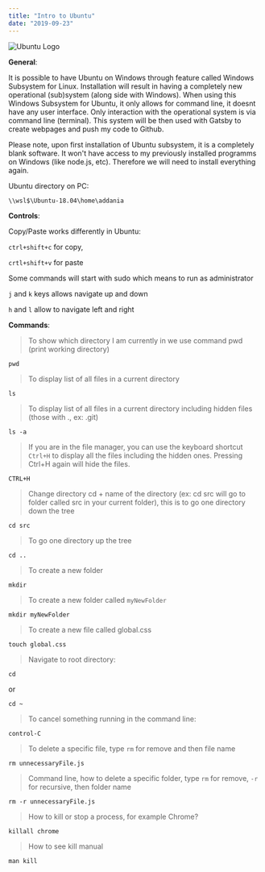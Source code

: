 ```yaml
---
title: "Intro to Ubuntu"
date: "2019-09-23"
---
```


![](https://i.imgur.com/9fMfBav.png "Ubuntu Logo")

**General**:

It is possible to have Ubuntu on Windows through feature called Windows Subsystem for Linux. Installation will result in having a completely new operational (sub)system (along side with Windows). When using this Windows Subsystem for Ubuntu, it only allows for command line, it doesnt have any user interface. Only interaction with the operational system is via command line (terminal). This system will be then used with Gatsby to create webpages and push my code to Github. 

Please note, upon first installation of Ubuntu subsystem, it is a completely blank software. It won't have access to my previously installed programms on Windows (like node.js, etc). Therefore we will need to install everything again.

Ubuntu directory on PC:
```
\\wsl$\Ubuntu-18.04\home\addania
```
**Controls**:

Copy/Paste works differently in Ubuntu: 

<code>ctrl+shift+c</code> for copy, 

<code>crtl+shift+v</code> for paste

Some commands will start with sudo which means to run as administrator

<code>j</code> and <code>k</code> keys allows navigate up and down

<code>h</code> and <code>l</code> allow to navigate left and right

**Commands**:

> To show which directory I am currently in we use command pwd (print working directory)
```
pwd
```
> To display list of all files in a current directory
```
ls
```
> To display list of all files in a current directory including hidden files (those with ., ex: .git)
```
ls -a
```

> If you are in the file manager, you can use the keyboard shortcut <code>Ctrl+H</code>  to display all the files including the hidden ones. Pressing Ctrl+H again will hide the files.
```
CTRL+H
```

> Change directory cd + name of the directory (ex: cd src will go to folder called src in your current folder), this is to go one directory down the tree
```
cd src
```
> To go one directory up the tree
```
cd ..
```
> To create a new folder
```
mkdir
```

> To create a new folder called <code>myNewFolder</code>
```
mkdir myNewFolder
```

> To create a new file called global.css
```
touch global.css
```

> Navigate to root directory:
```
cd
```
or

```
cd ~
```

> To cancel something running in the command line:
```
control-C
```

> To delete a specific file, type <code>rm</code> for remove and then file name
```
rm unnecessaryFile.js
```


> Command line, how to delete a specific folder, type <code>rm</code> for remove, <code>-r</code> for recursive, then folder name
```
rm -r unnecessaryFile.js
```
>How to kill or stop a process, for example Chrome?
```
killall chrome
```

>How to see kill manual
```
man kill
```